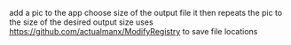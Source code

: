 add a pic to the app choose size of the output file it then repeats the pic to the size of the desired output size
uses https://github.com/actualmanx/ModifyRegistry to save file locations 
